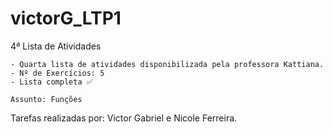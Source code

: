 # victorG_LTP1
4ª Lista de Atividades

    - Quarta lista de atividades disponibilizada pela professora Kattiana.
    - Nº de Exercícios: 5
    - Lista completa ✅

    Assunto: Funções

Tarefas realizadas por: Victor Gabriel e Nicole Ferreira.